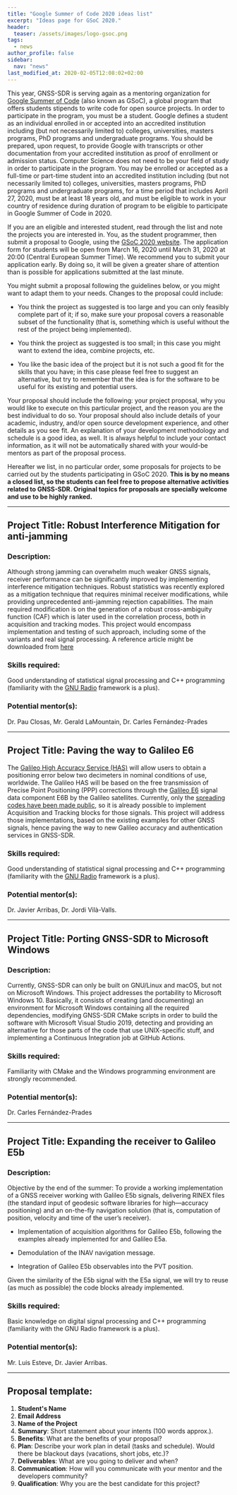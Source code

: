 ```yaml
---
title: "Google Summer of Code 2020 ideas list"
excerpt: "Ideas page for GSoC 2020."
header:
  teaser: /assets/images/logo-gsoc.png
tags:
  - news  
author_profile: false
sidebar:
  nav: "news"
last_modified_at: 2020-02-05T12:08:02+02:00
---
```



This year, GNSS-SDR is serving again as a mentoring organization for [Google Summer of Code](https://summerofcode.withgoogle.com/) (also known as GSoC), a global program that offers students stipends to write code for open source projects. In order to participate in the program, you must be a student. Google defines a student as an individual enrolled in or accepted into an accredited institution including (but not necessarily limited to) colleges, universities, masters programs, PhD programs and undergraduate programs. You should be prepared, upon request, to provide Google with transcripts or other documentation from your accredited institution as proof of enrollment or admission status. Computer Science does not need to be your field of study in order to participate in the program. You may be enrolled or accepted as a full-time or part-time student into an accredited institution including (but not necessarily limited to) colleges, universities, masters programs, PhD programs and undergraduate programs, for a time period that includes April 27, 2020, must be at least 18 years old, and must be eligible to work in your country of residence during duration of program to be eligible to participate in Google Summer of Code in 2020.

If you are an eligible and interested student, read through the list and note the projects you are interested in. You, as the student programmer, then submit a proposal to Google, using the [GSoC 2020 website](https://summerofcode.withgoogle.com/). The application form for students will be open from March 16, 2020 until March 31, 2020 at 20:00 (Central European Summer Time). We recommend you to submit your application early. By doing so, it will be given a greater share of attention than is possible for applications submitted at the last minute.

You might submit a proposal following the guidelines below, or you might want to adapt them to your needs. Changes to the proposal could include:

  * You think the project as suggested is too large and you can only feasibly complete part of it; if so, make sure your proposal covers a reasonable subset of the functionality (that is, something which is useful without the rest of the project being implemented).

  * You think the project as suggested is too small; in this case you might want to extend the idea, combine projects, etc.

  * You like the basic idea of the project but it is not such a good fit for the skills that you have; in this case please feel free to suggest an alternative, but try to remember that the idea is for the software to be useful for its existing and potential users.

Your proposal should include the following: your project proposal, why you would like to execute on this particular project, and the reason you are the best individual to do so. Your proposal should also include details of your academic, industry, and/or open source development experience, and other details as you see fit. An explanation of your development methodology and schedule is a good idea, as well. It is always helpful to include your contact information, as it will not be automatically shared with your would-be mentors as part of the proposal process.

Hereafter we list, in no particular order, some proposals for projects to be carried out by the students participating in GSoC 2020. **This is by no means a closed list, so the students can feel free to propose alternative activities related to GNSS-SDR. Original topics for proposals are specially welcome and use to be highly ranked.**

-------


## Project Title: Robust Interference Mitigation for anti-jamming

### Description:
Although strong jamming can overwhelm much weaker GNSS signals, receiver performance can be significantly improved by implementing interference mitigation techniques. Robust statistics was recently explored as a mitigation technique that requires minimal receiver modifications, while providing unprecedented anti-jamming rejection capabilities. The main required modification is on the generation of a robust cross-ambiguity function (CAF) which is later used in the correlation process, both in acquisition and tracking modes. This project would encompass implementation and testing of such approach, including some of the variants and real signal processing. A reference article might be downloaded from [here](https://www.insidegnss.com/auto/sepoct17-BORIO_0.pdf)    

### Skills required:
Good understanding of statistical signal processing and C++ programming (familiarity with the [GNU Radio](https://www.gnuradio.org) framework is a plus).

### Potential mentor(s):
Dr. Pau Closas, Mr. Gerald LaMountain, Dr. Carles Fern&aacute;ndez-Prades


---------

## Project Title: Paving the way to Galileo E6

The [Galileo High Accuracy Service (HAS)](https://gssc.esa.int/navipedia/index.php/Galileo_High_Accuracy_Service_(HAS)) will allow users to obtain a positioning error below two decimeters in nominal conditions of use, worldwide. The Galileo HAS will be based on the free transmission of Precise Point Positioning (PPP) corrections through the [Galileo E6](https://gnss-sdr.org/docs/tutorials/gnss-signals/#galileo-e6) signal data component E6B by the Galileo satellites. Currently, only the [spreading codes have been made public](https://www.gsc-europa.eu/sites/default/files/sites/all/files/E6BC_SIS_Technical_Note.pdf), so it is already possible to implement Acquisition and Tracking blocks for those signals. This project will address those implementations, based on the existing examples for other GNSS signals, hence paving the way to new Galileo accuracy and authentication services in GNSS-SDR.


### Skills required:
Good understanding of statistical signal processing and C++ programming (familiarity with the [GNU Radio](https://www.gnuradio.org) framework is a plus).

### Potential mentor(s):
Dr. Javier Arribas, Dr. Jordi Vil&agrave;-Valls.

---------

## Project Title: Porting GNSS-SDR to Microsoft Windows

### Description:
Currently, GNSS-SDR can only be built on GNU/Linux and macOS, but not on Microsoft Windows. This project addresses the portability to Microsoft Windows 10. Basically, it consists of creating (and documenting) an environment for Microsoft Windows containing all the required dependencies, modifying GNSS-SDR CMake scripts in order to build the software with Microsoft Visual Studio 2019, detecting and providing an alternative for those parts of the code that use UNIX-specific stuff, and implementing a Continuous Integration job at GitHub Actions.

### Skills required:
Familiarity with CMake and the Windows programming environment are strongly recommended.

### Potential mentor(s):
Dr. Carles Fern&aacute;ndez-Prades


-------

## Project Title: Expanding the receiver to Galileo E5b

### Description:
Objective by the end of the summer: To provide a working implementation of a GNSS receiver working with Galileo E5b signals, delivering RINEX files (the standard input of geodesic software libraries for high—accuracy positioning) and an on-the-fly navigation solution (that is, computation of position, velocity and time of the user’s receiver).

 * Implementation of acquisition algorithms for Galileo E5b, following the examples already implemented for and Galileo E5a.

 * Demodulation of the INAV navigation message.

 * Integration of Galileo E5b observables into the PVT position.

Given the similarity of the E5b signal with the E5a signal, we will try to reuse (as much as possible) the code blocks already implemented.

### Skills required:
Basic knowledge on digital signal processing and C++ programming (familiarity with the GNU Radio framework is a plus).

### Potential mentor(s):
Mr. Luis Esteve, Dr. Javier Arribas.

---------


## Proposal template:

  1. **Student's Name**
  2. **Email Address**
  3. **Name of the Project**
  4. **Summary**: Short statement about your intents (100 words approx.).
  5. **Benefits**: What are the benefits of your proposal?
  6. **Plan**: Describe your work plan in detail (tasks and schedule). Would there be blackout days (vacations, short jobs, etc.)?
  7. **Deliverables**: What are you going to deliver and when?
  8. **Communication**: How will you communicate with your mentor and the developers community?
  9. **Qualification**: Why you are the best candidate for this project?
